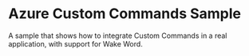 # Azure Custom Commands Sample
A sample that shows how to integrate Custom Commands in a real application, with support for Wake Word.
